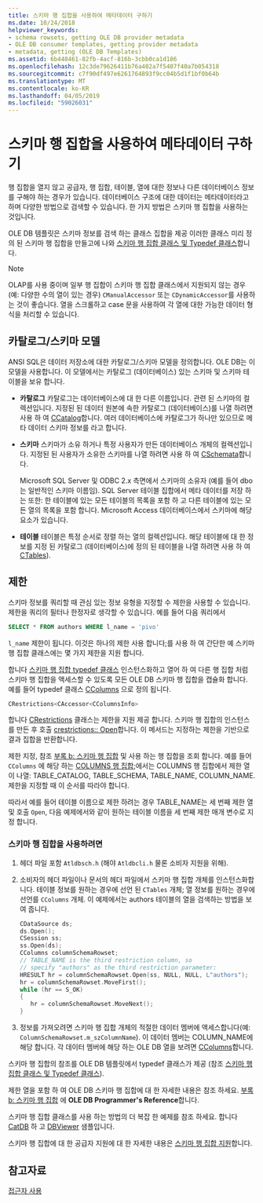```yaml
---
title: 스키마 행 집합을 사용하여 메타데이터 구하기
ms.date: 10/24/2018
helpviewer_keywords:
- schema rowsets, getting OLE DB provider metadata
- OLE DB consumer templates, getting provider metadata
- metadata, getting (OLE DB Templates)
ms.assetid: 6b448461-82fb-4acf-816b-3cbb0ca1d186
ms.openlocfilehash: 12c3de79626411b76a402a7f5407f40a7b054318
ms.sourcegitcommit: c7f90df497e6261764893f9cc04b5d1f1bf0b64b
ms.translationtype: MT
ms.contentlocale: ko-KR
ms.lasthandoff: 04/05/2019
ms.locfileid: "59026031"
---
```

# <a name="obtaining-metadata-with-schema-rowsets"></a>스키마 행 집합을 사용하여 메타데이터 구하기

행 집합을 열지 않고 공급자, 행 집합, 테이블, 열에 대한 정보나 다른 데이터베이스 정보를 구해야 하는 경우가 있습니다. 데이터베이스 구조에 대한 데이터는 메타데이터라고 하며 다양한 방법으로 검색할 수 있습니다. 한 가지 방법은 스키마 행 집합을 사용하는 것입니다.

OLE DB 템플릿은 스키마 정보를 검색 하는 클래스 집합을 제공 이러한 클래스 미리 정의 된 스키마 행 집합을 만들고에 나와 [스키마 행 집합 클래스 및 Typedef 클래스](../../data/oledb/schema-rowset-classes-and-typedef-classes.md)합니다.

> [!NOTE]
> OLAP를 사용 중이며 일부 행 집합이 스키마 행 집합 클래스에서 지원되지 않는 경우(예: 다양한 수의 열이 있는 경우) `CManualAccessor` 또는 `CDynamicAccessor`를 사용하는 것이 좋습니다. 열을 스크롤하고 case 문을 사용하여 각 열에 대한 가능한 데이터 형식을 처리할 수 있습니다.

## <a name="catalogschema-model"></a>카탈로그/스키마 모델

ANSI SQL은 데이터 저장소에 대한 카탈로그/스키마 모델을 정의합니다. OLE DB는 이 모델을 사용합니다. 이 모델에서는 카탈로그 (데이터베이스) 있는 스키마 및 스키마 테이블을 보유 합니다.

- **카탈로그** 카탈로그는 데이터베이스에 대 한 다른 이름입니다. 관련 된 스키마의 컬렉션입니다. 지정된 된 데이터 원본에 속한 카탈로그 (데이터베이스)를 나열 하려면 사용 하 여 [CCatalog](../../data/oledb/ccatalogs-ccataloginfo.md)합니다. 여러 데이터베이스에 카탈로그가 하나만 있으므로 메타 데이터 스키마 정보를 라고 합니다.

- **스키마** 스키마가 소유 하거나 특정 사용자가 만든 데이터베이스 개체의 컬렉션입니다. 지정된 된 사용자가 소유한 스키마를 나열 하려면 사용 하 여 [CSchemata](../../data/oledb/cschemata-cschematainfo.md)합니다.

   Microsoft SQL Server 및 ODBC 2.x 측면에서 스키마의 소유자 (예를 들어 dbo는 일반적인 스키마 이름임). SQL Server 테이블 집합에서 메타 데이터를 저장 하는 또한: 한 테이블에 있는 모든 테이블의 목록을 포함 하 고 다른 테이블에 있는 모든 열의 목록을 포함 합니다. Microsoft Access 데이터베이스에서 스키마에 해당 요소가 있습니다.

- **테이블** 테이블은 특정 순서로 정렬 하는 열의 컬렉션입니다. 해당 테이블에 대 한 정보를 지정 된 카탈로그 (데이터베이스)에 정의 된 테이블을 나열 하려면 사용 하 여 [CTables](../../data/oledb/ctables-ctableinfo.md)).

## <a name="restrictions"></a>제한

스키마 정보를 쿼리할 때 관심 있는 정보 유형을 지정할 수 제한을 사용할 수 있습니다. 제한을 쿼리의 필터나 한정자로 생각할 수 있습니다. 예를 들어 다음 쿼리에서

```sql
SELECT * FROM authors WHERE l_name = 'pivo'
```

`l_name` 제한이 됩니다. 이것은 하나의 제한 사용 합니다;를 사용 하 여 간단한 예 스키마 행 집합 클래스에는 몇 가지 제한을 지원 합니다.

합니다 [스키마 행 집합 typedef 클래스](../../data/oledb/schema-rowset-classes-and-typedef-classes.md) 인스턴스화하고 열어 하 여 다른 행 집합 처럼 스키마 행 집합을 액세스할 수 있도록 모든 OLE DB 스키마 행 집합을 캡슐화 합니다. 예를 들어 typedef 클래스 [CColumns](../../data/oledb/ccolumns-ccolumnsinfo.md) 으로 정의 됩니다.

```cpp
CRestrictions<CAccessor<CColumnsInfo>
```

합니다 [CRestrictions](../../data/oledb/crestrictions-class.md) 클래스는 제한을 지원 제공 합니다. 스키마 행 집합의 인스턴스를 만든 후 호출 [crestrictions:: Open](../../data/oledb/crestrictions-open.md)합니다. 이 메서드는 지정하는 제한을 기반으로 결과 집합을 반환합니다.

제한 지정, 참조 [부록 b: 스키마 행 집합](/previous-versions/windows/desktop/ms712921(v=vs.85)) 및 사용 하는 행 집합을 조회 합니다. 예를 들어 `CColumns` 에 해당 하는 [COLUMNS 행 집합](/previous-versions/windows/desktop/ms723052(v=vs.85));에서는 COLUMNS 행 집합에서 제한 열이 나열: TABLE_CATALOG, TABLE_SCHEMA, TABLE_NAME, COLUMN_NAME. 제한을 지정할 때 이 순서를 따라야 합니다.

따라서 예를 들어 테이블 이름으로 제한 하려는 경우 TABLE_NAME는 세 번째 제한 열 및 호출 `Open`, 다음 예제에서와 같이 원하는 테이블 이름을 세 번째 제한 매개 변수로 지정 합니다.

### <a name="to-use-schema-rowsets"></a>스키마 행 집합을 사용하려면

1. 헤더 파일 포함 `Atldbsch.h` (해야 `Atldbcli.h` 물론 소비자 지원을 위해).

1. 소비자의 헤더 파일이나 문서의 헤더 파일에서 스키마 행 집합 개체를 인스턴스화합니다. 테이블 정보를 원하는 경우에 선언 된 `CTables` 개체; 열 정보를 원하는 경우에 선언를 `CColumns` 개체. 이 예제에서는 authors 테이블의 열을 검색하는 방법을 보여 줍니다.

    ```cpp
    CDataSource ds;
    ds.Open();
    CSession ss;
    ss.Open(ds);
    CColumns columnSchemaRowset;
    // TABLE_NAME is the third restriction column, so
    // specify "authors" as the third restriction parameter:
    HRESULT hr = columnSchemaRowset.Open(ss, NULL, NULL, L"authors");
    hr = columnSchemaRowset.MoveFirst();
    while (hr == S_OK)
    {
       hr = columnSchemaRowset.MoveNext();
    }
    ```

1. 정보를 가져오려면 스키마 행 집합 개체의 적절한 데이터 멤버에 액세스합니다(예: `ColumnSchemaRowset.m_szColumnName`). 이 데이터 멤버는 COLUMN_NAME에 해당 합니다. 각 데이터 멤버에 해당 하는 OLE DB 열을 보려면 [CColumns](../../data/oledb/ccolumns-ccolumnsinfo.md)합니다.

스키마 행 집합의 참조를 OLE DB 템플릿에서 typedef 클래스가 제공 (참조 [스키마 행 집합 클래스 및 Typedef 클래스](../../data/oledb/schema-rowset-classes-and-typedef-classes.md)).

제한 열을 포함 하 여 OLE DB 스키마 행 집합에 대 한 자세한 내용은 참조 하세요. [부록 b: 스키마 행 집합](/previous-versions/windows/desktop/ms712921(v=vs.85)) 에 **OLE DB Programmer's Reference**합니다.

스키마 행 집합 클래스를 사용 하는 방법의 더 복잡 한 예제를 참조 하세요. 합니다 [CatDB](https://github.com/Microsoft/VCSamples) 하 고 [DBViewer](https://github.com/Microsoft/VCSamples) 샘플입니다.

스키마 행 집합에 대 한 공급자 지원에 대 한 자세한 내용은 [스키마 행 집합 지원](../../data/oledb/supporting-schema-rowsets.md)합니다.

## <a name="see-also"></a>참고자료

[접근자 사용](../../data/oledb/using-accessors.md)